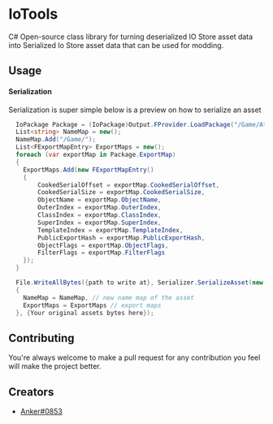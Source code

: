 # IoTools

C# Open-source class library for turning deserialized IO Store asset data into Serialized Io Store asset data that can be used for modding.

## Usage

#### Serialization

Serialization is super simple below is a preview on how to serialize an asset

```csharp
  IoPackage Package = (IoPackage)Output.FProvider.LoadPackage("/Game/Athena/Heroes/Meshes/Bodies/CP_028_Athena_Body");
  List<string> NameMap = new();
  NameMap.Add("/Game/");
  List<FExportMapEntry> ExportMaps = new();
  foreach (var exportMap in Package.ExportMap)
  {
    ExportMaps.Add(new FExportMapEntry()
    {
        CookedSerialOffset = exportMap.CookedSerialOffset,
        CookedSerialSize = exportMap.CookedSerialSize,
        ObjectName = exportMap.ObjectName,
        OuterIndex = exportMap.OuterIndex,
        ClassIndex = exportMap.ClassIndex,
        SuperIndex = exportMap.SuperIndex,
        TemplateIndex = exportMap.TemplateIndex,
        PublicExportHash = exportMap.PublicExportHash,
        ObjectFlags = exportMap.ObjectFlags,
        FilterFlags = exportMap.FilterFlags
    });
  }

  File.WriteAllBytes({path to write at}, Serializer.SerializeAsset(new AssetData()
  {
    NameMap = NameMap, // new name map of the asset
    ExportMaps = ExportMaps // export maps
  }, {Your original assets bytes here});
```


## Contributing

You're always welcome to make a pull request for any contribution you feel will make the project better.

## Creators

- [Anker#0853](https://github.com/OngAnker)
